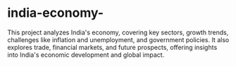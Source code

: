 # india-economy-
This project analyzes India's economy, covering key sectors, growth trends, challenges like inflation and unemployment, and government policies. It also explores trade, financial markets, and future prospects, offering insights into India's economic development and global impact.
